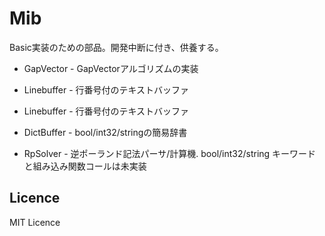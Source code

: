 # Mib

Basic実装のための部品。開発中断に付き、供養する。

+ GapVector - GapVectorアルゴリズムの実装
+ Linebuffer - 行番号付のテキストバッファ
+ Linebuffer - 行番号付のテキストバッファ
+ DictBuffer - bool/int32/stringの簡易辞書

+ RpSolver - 逆ポーランド記法パーサ/計算機. bool/int32/string キーワードと組み込み関数コールは未実装


## Licence

MIT Licence
